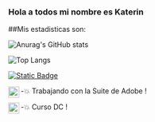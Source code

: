 ### Hola a todos mi nombre es Katerin

##Mis estadisticas son:

![Anurag's GitHub stats](https://github-readme-stats.vercel.app/api?username=KaterinSuarez&show_icons=true&theme=tokyonight)


![Top Langs](https://github-readme-stats.vercel.app/api/top-langs/?username=KaterinSuarez&show_icons=true&theme=tokyonight)


[![Static Badge](https://img.shields.io/badge/Website-Visitar-75E688?link=https%3A%2F%2Fcapdesis.com%2F)](https://capdesis.com/)


-💥 Trabajando con la Suite de Adobe [<img align="left" alt="AdobeSuit" width="22px" src="https://cdn.jsdelivr.net/npm/simple-icons@3.13.0/icons/adobe.svg" />][Adobe]!

-💥 Curso DC [<img align="left" alt="AdobeSuit" width="22px" src="https://raw.githubusercontent.com/jmnote/z-icons/master/svg/c.svg" />][Curso C]!


[Curso C]:https://www.udemy.com/course/programacion_en_c_desde_cero_a_experto/?referralCode=D0CF1FABF59B2D29079B

[Adobe]:https://www.adobe.com/co/creativecloud/renew/resubscribe-cci.html?sdid=ZKD5F5F3&mv=search&mv2=paidsearch&ef_id=EAIaIQobChMIh9zz2cjTjwMVM4laBR0WHC-DEAAYASAAEgIMZvD_BwE:G:s&s_kwcid=AL!3085!3!719899701784!e!!g!!adobe%20creative!21878871103!173634731647&gad_source=1&gad_campaignid=21878871103&gbraid=0AAAAADxybVofJKtlwxRbh8qO1XnLxipZQ&gclid=EAIaIQobChMIh9zz2cjTjwMVM4laBR0WHC-DEAAYASAAEgIMZvD_BwE
